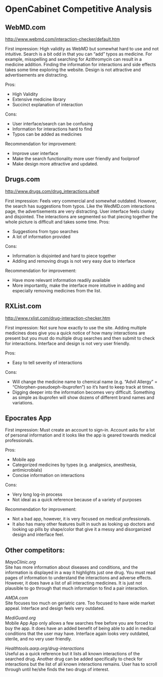 # **OpenCabinet Competitive Analysis**

## **WebMD.com**

http://www.webmd.com/interaction-checker/default.htm

First impression:
High validity as WebMD but somewhat hard to use and not intuitive. Search is a bit odd in that you can “add” typos as medicine. For example, misspelling and searching for Azithromycin can result in a medicine addition. Finding the information for interactions and side effects takes some time exploring the website. Design is not attractive and advertisements are distracting.

Pros:
* High Validity  
* Extensive medicine library  
* Succinct explanation of interaction  

Cons:
* User interface/search can be confusing  
* Information for interactions hard to find  
* Typos can be added as medicines  

Recommendation for improvement:
* Improve user interface
* Make the search functionality more user friendly and foolproof
* Make design more attractive and updated.


## **Drugs.com**

http://www.drugs.com/drug_interactions.php# 

First impression:
Feels very commercial and somewhat outdated. However, the search has suggestions from typos. Like the WedMD.com interactions page, the advertisements are very distracting. User interface feels clunky and disjointed. The interactions are segmented so that piecing together the whole picture is difficult and takes some time.
Pros:
* Suggestions from typo searches
* A lot of information provided

Cons:
* Information is disjointed and hard to piece together
* Adding and removing drugs is not very easy due to interface

Recommendation for improvement:
* Have more relevant information readily available
* More importantly, make the interface more intuitive in adding and especially removing medicines from the list.


## **RXList.com**

http://www.rxlist.com/drug-interaction-checker.htm

First impression:
Not sure how exactly to use the site. Adding multiple medicines does give you a quick notice of how many interactions are present but you must do multiple drug searches and then submit to check for interactions. Interface and design is not very user friendly.

Pros:
* Easy to tell severity of interactions

Cons:
* Will change the medicine name to chemical name (e.g. “Advil Allergy” = “Chlorphen-pseudoeph-ibuprofen”) so it’s hard to keep track at times.
* Digging deeper into the information becomes very difficult. Something as simple as ibuprofen will show dozens of different brand names and variations. 

## **Epocrates App**

First impression:
Must create an account to sign-in. Account asks for a lot of personal information and it looks like the app is geared towards medical professionals.

Pros:
* Mobile app
* Categorized medicines by types (e.g. analgesics, anesthesia, antimicrobials)
* Concise information on interactions

Cons:
* Very long log-in process
* Not ideal as a quick reference because of a variety of purposes

Recommendation for improvement:
* Not a bad app, however, it is very focused on medical professionals. 
* It also has many other features built in such as looking up doctors and looking up pills by shape/color that give it a messy and disorganized design and interface feel.

## **Other competitors:**
_MayoClinic.org_  
Site has more information about diseases and conditions, and the information is displayed in a way it highlights just one drug. You must read pages of information to understand the interactions and adverse effects. However, it does have a list of all interacting medicines. It is just not plausible to go through that much information to find a pair interaction.

_AMDA.com_  
Site focuses too much on geriatric care. Too focused to have wide market appeal. Interface and design feels very outdated.

_MediGuard.org_  
Mobile App  App only allows a few searches free before you are forced to buy the app. It does have an added benefit of being able to add in medical conditions that the user may have. Interface again looks very outdated, sterile, and no very user friendly.

_Healthtools.aarp.org/drug-interactions_  
Useful as a quick reference but it lists all known interactions of the searched drug. Another drug can be added specifically to check for interactions but the list of all known interactions remains. User has to scroll through until he/she finds the two drugs of interest. 
